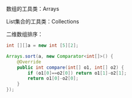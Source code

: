 数组的工具类：Arrays

List集合的工具类：Collections

二维数组排序：
```java
int [][]a = new int [5][2];

Arrays.sort(a, new Comparator<int[]>() {
    @Override
    public int compare(int[] o1, int[] o2) {
        if (o1[0]==o2[0]) return o1[1]-o2[1];
        return o1[0]-o2[0];
    }
});
```
